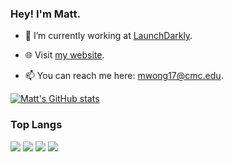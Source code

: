 ### Hey! I'm Matt.

- 🚀 I’m currently working at [LaunchDarkly](https://launchdarkly.com/).

- 🌐 Visit [my website](https://mattthewong.com).

- 📫 You can reach me here: mwong17@cmc.edu.

[![Matt's GitHub stats](https://github-readme-stats.vercel.app/api?username=mattthewong&count_private=true&show_icons=true&theme=swift)](https://github.com/anuraghazra/github-readme-stats)

### Top Langs
![](https://img.shields.io/badge/Code-Golang-informational?style=flat&logo=go&logoColor=white&color=blue)
![](https://img.shields.io/badge/Code-JavaScript-informational?style=flat&logo=javascript&logoColor=white&color=blue)
![](https://img.shields.io/badge/Code-TypeScript-informational?style=flat&logo=javascript&logoColor=white&color=blue)
![](https://img.shields.io/badge/Code-Python-informational?style=flat&logo=python&logoColor=white&color=blue)
